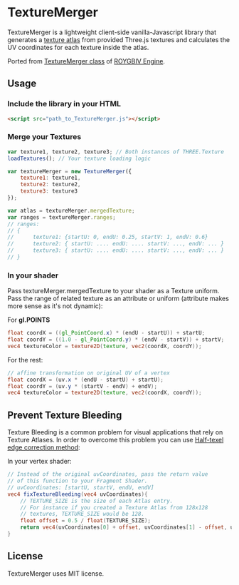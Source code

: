 # TextureMerger
TextureMerger is a lightweight client-side vanilla-Javascript library that generates a [texture atlas](https://en.wikipedia.org/wiki/Texture_atlas) from provided Three.js textures and calculates the UV coordinates for each texture inside the atlas.

Ported from [TextureMerger class](https://github.com/oguzeroglu/ROYGBIV/blob/master/js/handler/TextureMerger.js) of [ROYGBIV Engine](https://github.com/oguzeroglu/ROYGBIV).

## Usage

### Include the library in your HTML

```HTML
<script src="path_to_TextureMerger.js"></script>
```

### Merge your Textures
```Javascript
var texture1, texture2, texture3; // Both instances of THREE.Texture
loadTextures(); // Your texture loading logic

var textureMerger = new TextureMerger({
	texture1: texture1,
	texture2: texture2,
	texture3: texture3
});

var atlas = textureMerger.mergedTexture;
var ranges = textureMerger.ranges;
// ranges:
// {
//		texture1: {startU: 0, endU: 0.25, startV: 1, endV: 0.6}
// 		texture2: { startU: .... endU: .... startV: ..., endV: ... }
//      texture3: { startU: .... endU: .... startV: ..., endV: ... }
// }
```
### In your shader

Pass textureMerger.mergedTexture to your shader as a Texture uniform. Pass the range of related texture as an attribute or uniform (attribute makes more sense as it's not dynamic):

For **gl.POINTS**
```GLSL
float coordX = ((gl_PointCoord.x) * (endU - startU)) + startU;
float coordY = ((1.0 - gl_PointCoord.y) * (endV - startV)) + startV;
vec4 textureColor = texture2D(texture, vec2(coordX, coordY));
```
For the rest:
```GLSL
// affine transformation on original UV of a vertex
float coordX = (uv.x * (endU - startU) + startU);
float coordY = (uv.y * (startV - endV) + endV);
vec4 textureColor = texture2D(texture, vec2(coordX, coordY));
```

## Prevent Texture Bleeding
Texture Bleeding is a common problem for visual applications that rely on Texture Atlases. In order to overcome this problem you can use [Half-texel edge correction method](http://drilian.com/2008/11/25/understanding-half-pixel-and-half-texel-offsets/):

In your vertex shader:

```GLSL
// Instead of the original uvCoordinates, pass the return value
// of this function to your Fragment Shader.
// uvCoordinates: [startU, startV, endU, endV]
vec4 fixTextureBleeding(vec4 uvCoordinates){
	// TEXTURE_SIZE is the size of each Atlas entry.
	// For instance if you created a Texture Atlas from 128x128
	// textures, TEXTURE_SIZE would be 128.
	float offset = 0.5 / float(TEXTURE_SIZE);
	return vec4(uvCoordinates[0] + offset, uvCoordinates[1] - offset, uvCoordinates[2] - offset, uvCoordinates[3] + offset);
}
```

## License
TextureMerger uses MIT license.
